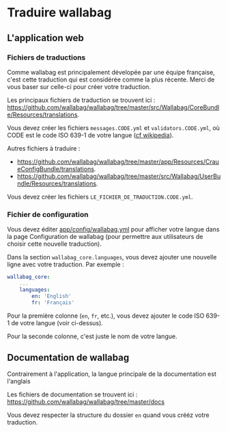 Traduire wallabag
=================

L'application web
-----------------

### Fichiers de traductions

<div class="admonition note">

Comme wallabag est principalement dévelopée par une équipe française,
c'est cette traduction qui est considérée comme la plus récente. Merci
de vous baser sur celle-ci pour créer votre traduction.

</div>

Les principaux fichiers de traduction se trouvent ici :
<https://github.com/wallabag/wallabag/tree/master/src/Wallabag/CoreBundle/Resources/translations>.

Vous devez créer les fichiers `messages.CODE.yml` et
`validators.CODE.yml`, où CODE est le code ISO 639-1 de votre langue
([cf
wikipedia](https://fr.wikipedia.org/wiki/Liste_des_codes_ISO_639-1)).

Autres fichiers à traduire :

-   <https://github.com/wallabag/wallabag/tree/master/app/Resources/CraueConfigBundle/translations>.
-   <https://github.com/wallabag/wallabag/tree/master/src/Wallabag/UserBundle/Resources/translations>.

Vous devez créer les fichiers `LE_FICHIER_DE_TRADUCTION.CODE.yml`.

### Fichier de configuration

Vous devez éditer
[app/config/wallabag.yml](https://github.com/wallabag/wallabag/blob/master/app/config/wallabag.yml)
pour afficher votre langue dans la page Configuration de wallabag (pour
permettre aux utilisateurs de choisir cette nouvelle traduction).

Dans la section `wallabag_core.languages`, vous devez ajouter une
nouvelle ligne avec votre traduction. Par exemple :

```yaml
wallabag_core:
    ...
    languages:
        en: 'English'
        fr: 'Français'
```

Pour la première colonne (`en`, `fr`, etc.), vous devez ajouter le code
ISO 639-1 de votre langue (voir ci-dessus).

Pour la seconde colonne, c'est juste le nom de votre langue.

Documentation de wallabag
-------------------------

<div class="admonition note">

Contrairement à l'application, la langue principale de la documentation
est l'anglais

</div>

Les fichiers de documentation se trouvent ici :
<https://github.com/wallabag/wallabag/tree/master/docs>

Vous devez respecter la structure du dossier `en` quand vous crééz votre
traduction.
